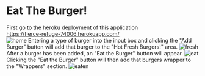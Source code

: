 # Eat The Burger!
First go to the heroku deployment of this application<br>
https://fierce-refuge-74006.herokuapp.com/ <br>
![home](img/home.PNG?raw=true "home page")
Entering a type of burger into the input box and clicking the "Add Burger" button will add that burger to the "Hot Fresh Burgers!" area.
![fresh](img/newBurger.PNG?raw=true "add burger")
After a burger has been added, an "Eat the Burger" button will appear.
![eat](img/eatBuuger.PNG?raw=true "eat burger")
Clicking the "Eat the Burger" button will then add that burgers wrapper to the "Wrappers" section.
![eaten](img/eaten.PNG?raw=true "wrapper")